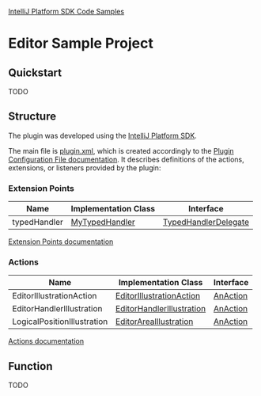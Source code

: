[IntelliJ Platform SDK Code Samples](../README.md)

# Editor Sample Project

## Quickstart

TODO

## Structure

The plugin was developed using the [IntelliJ Platform SDK][docs_sdk].

The main file is [plugin.xml][plugin.xml], which is created accordingly to the [Plugin Configuration File documentation][docs_pluginxml].
It describes definitions of the actions, extensions, or listeners provided by the plugin:

### Extension Points

| Name | Implementation Class | Interface |
| ---- | -------------------- | --------- |
| typedHandler | [MyTypedHandler][typedHandler_implementation] | [TypedHandlerDelegate][typedHandler_interface] |

[Extension Points documentation][docs_ep]

### Actions

| Name | Implementation Class | Interface |
| ---- | -------------------- | --------- |
| EditorIllustrationAction | [EditorIllustrationAction][EditorIllustrationAction_implementation] | [AnAction][EditorIllustrationAction_interface] |
| EditorHandlerIllustration | [EditorHandlerIllustration][EditorHandlerIllustration_implementation] | [AnAction][EditorHandlerIllustration_interface] |
| LogicalPositionIllustration | [EditorAreaIllustration][LogicalPositionIllustration_implementation] | [AnAction][LogicalPositionIllustration_interface] |

[Actions documentation][docs_actions]

## Function

TODO


[plugin.xml]: ../inspection_basics/src/main/resources/META-INF/plugin.xml
[docs_tool_windows]: https://www.jetbrains.org/intellij/sdk/docs/user_interface_components/tool_windows.html
[docs_pluginxml]: https://www.jetbrains.org/intellij/sdk/docs/basics/plugin_structure/plugin_configuration_file.html
[docs_sdk]: https://www.jetbrains.org/intellij/sdk/docs/intro/about.html
[docs_ep]: https://www.jetbrains.org/intellij/sdk/docs/basics/plugin_structure/plugin_extension_points.html
[docs_run]: https://www.jetbrains.org/intellij/sdk/docs/tutorials/build_system/prerequisites.html#running-a-simple-gradle-based-intellij-platform-plugin
[docs_actions]: https://www.jetbrains.org/intellij/sdk/docs/basics/action_system.html

[typedHandler_implementation]: ./src/main/java/org/intellij/sdk/editor/MyTypedHandler.java
[typedHandler_interface]: https://github.com/JetBrains/intellij-community/blob/master/platform/lang-api/src/com/intellij/codeInsight/editorActions/TypedHandlerDelegate.java

[EditorIllustrationAction_implementation]: ./src/main/java/org/intellij/sdk/editor/EditorIllustrationAction.java
[EditorIllustrationAction_interface]: https://github.com/JetBrains/intellij-community/blob/master/platform/editor-ui-api/src/com/intellij/openapi/actionSystem/AnAction.java
[EditorHandlerIllustration_implementation]: ./src/main/java/org/intellij/sdk/editor/EditorHandlerIllustration.java
[EditorHandlerIllustration_interface]: https://github.com/JetBrains/intellij-community/blob/master/platform/editor-ui-api/src/com/intellij/openapi/actionSystem/AnAction.java
[LogicalPositionIllustration_implementation]: ./src/main/java/org/intellij/sdk/editor/EditorAreaIllustration.java
[LogicalPositionIllustration_interface]: https://github.com/JetBrains/intellij-community/blob/master/platform/editor-ui-api/src/com/intellij/openapi/actionSystem/AnAction.java
